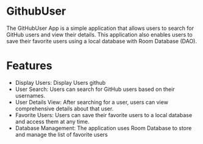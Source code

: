 # GithubUser
The GitHubUser App is a simple application that allows users to search for GitHub users and view their details. This application also enables users to save their favorite users using a local database with Room Database (DAO).

# Features
  - Display Users: Display Users github
  - User Search: Users can search for GitHub users based on their usernames.
  - User Details View: After searching for a user, users can view comprehensive details about that user.
  - Favorite Users: Users can save their favorite users to a local database and access them at any time.
  - Database Management: The application uses Room Database to store and manage the list of favorite users
